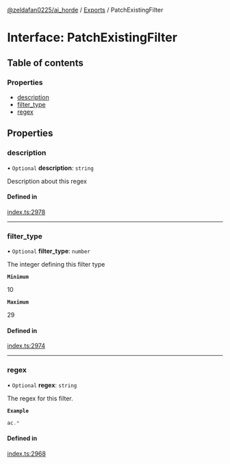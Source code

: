 [@zeldafan0225/ai_horde](../README.md) / [Exports](../modules.md) / PatchExistingFilter

# Interface: PatchExistingFilter

## Table of contents

### Properties

- [description](PatchExistingFilter.md#description)
- [filter\_type](PatchExistingFilter.md#filter_type)
- [regex](PatchExistingFilter.md#regex)

## Properties

### description

• `Optional` **description**: `string`

Description about this regex

#### Defined in

[index.ts:2978](https://github.com/ZeldaFan0225/ai_horde/blob/79ac96e/index.ts#L2978)

___

### filter\_type

• `Optional` **filter\_type**: `number`

The integer defining this filter type

**`Minimum`**

10

**`Maximum`**

29

#### Defined in

[index.ts:2974](https://github.com/ZeldaFan0225/ai_horde/blob/79ac96e/index.ts#L2974)

___

### regex

• `Optional` **regex**: `string`

The regex for this filter.

**`Example`**

```ts
ac.*
```

#### Defined in

[index.ts:2968](https://github.com/ZeldaFan0225/ai_horde/blob/79ac96e/index.ts#L2968)
